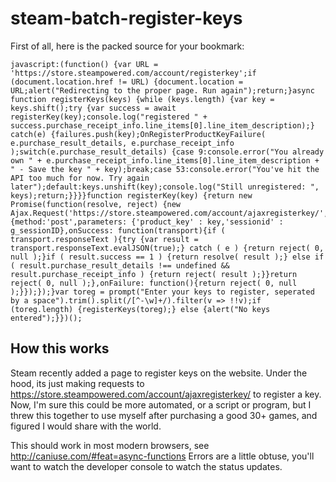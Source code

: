 # steam-batch-register-keys

First of all, here is the packed source for your bookmark:
```
javascript:(function() {var URL = 'https://store.steampowered.com/account/registerkey';if (document.location.href != URL) {document.location = URL;alert("Redirecting to the proper page. Run again");return;}async function registerKeys(keys) {while (keys.length) {var key = keys.shift();try {var success = await registerKey(key);console.log("registered " + success.purchase_receipt_info.line_items[0].line_item_description);} catch(e) {failures.push(key);OnRegisterProductKeyFailure( e.purchase_result_details, e.purchase_receipt_info );switch(e.purchase_result_details) {case 9:console.error("You already own " + e.purchase_receipt_info.line_items[0].line_item_description + " - Save the key " + key);break;case 53:console.error("You've hit the API too much for now. Try again later");default:keys.unshift(key);console.log("Still unregistered: ", keys);return;}}}}function registerKey(key) {return new Promise(function(resolve, reject) {new Ajax.Request('https://store.steampowered.com/account/ajaxregisterkey/',{method:'post',parameters: {'product_key' : key,'sessionid' : g_sessionID},onSuccess: function(transport){if ( transport.responseText ){try {var result = transport.responseText.evalJSON(true);} catch ( e ) {return reject( 0, null );}if ( result.success == 1 ) {return resolve( result );} else if ( result.purchase_result_details !== undefined && result.purchase_receipt_info ) {return reject( result );}}return reject( 0, null );},onFailure: function(){return reject( 0, null );}});});}var toreg = prompt("Enter your keys to register, seperated by a space").trim().split(/[^-\w]+/).filter(v => !!v);if (toreg.length) {registerKeys(toreg);} else {alert("No keys entered");}})();
```

## How this works

Steam recently added a page to register keys on the website.
Under the hood, its just making requests to https://store.steampowered.com/account/ajaxregisterkey/ to register a key.
Now, I'm sure this could be more automated, or a script or program, but I threw this together to use myself after purchasing a good 30+ games, and figured I would share with the world.

This should work in most modern browsers, see http://caniuse.com/#feat=async-functions
Errors are a little obtuse, you'll want to watch the developer console to watch the status updates.